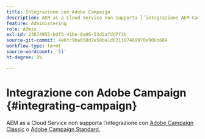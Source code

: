 ```yaml
---
title: Integrazione con Adobe Campaign
description: AEM as a Cloud Service non supporta l’integrazione AEM-Campaign.
feature: Administering
role: Admin
exl-id: 23874955-bdf3-41be-8a06-53d2afdd7f2b
source-git-commit: 4e6fc9ba650d2e50ba1d631187469970e906b684
workflow-type: tm+mt
source-wordcount: '51'
ht-degree: 0%

---
```



# Integrazione con Adobe Campaign {#integrating-campaign}

AEM as a Cloud Service non supporta l’integrazione con [Adobe Campaign Classic](https://experienceleague.adobe.com/docs/experience-manager-65/administering/integration/campaignonpremise.html) o [Adobe Campaign Standard.](https://experienceleague.adobe.com/docs/experience-manager-65/administering/integration/campaignstandard.html)
